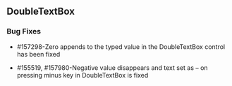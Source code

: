 ## DoubleTextBox

### Bug Fixes

* \#157298-Zero appends to the typed value in the DoubleTextBox control has been fixed

* \#155519, #157980-Negative value disappears and text set as – on pressing minus key in DoubleTextBox is fixed



